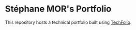 # Stéphane MOR's Portfolio

This repository hosts a technical portfolio built using [TechFolio](http://techfolios.github.io).
